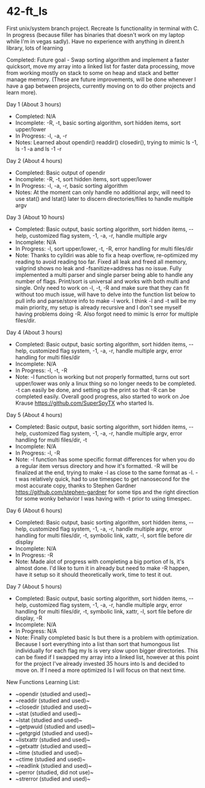 # 42-ft_ls
First unix/system branch project. Recreate ls functionality in terminal with C. In progress (because filler has binaries that doesn't work on my laptop while I'm in vegas sadly). Have no experience with anything in dirent.h library, lots of learning

Completed: Future goal - Swap sorting algorithm and implement a faster quicksort, move my array into a linked list for faster data processing, move from working mostly on stack to some on heap and stack and better manage memory. (These are future improvements, will be done whenever I have a gap between projects, currently moving on to do other projects and learn more).

Day 1 (About 3 hours)
- Completed: N/A
- Incomplete: -R, -t, basic sorting algorithm, sort hidden items, sort upper/lower
- In Progress: -l, -a, -r
- Notes: Learned about opendir() readdir() closedir(), trying to mimic ls -1, ls -1 -a and ls -1 -r

Day 2 (About 4 hours)
- Completed: Basic output of opendir
- Incomplete: -R, -t, sort hidden items, sort upper/lower
- In Progress: -l, -a, -r, basic sorting algorithm
- Notes: At the moment can only handle no additional argv, will need to use stat() and lstat() later to discern directories/files to handle multiple argv

Day 3 (About 10 hours)
- Completed: Basic output, basic sorting algorithm, sort hidden items, --help, customized flag system, -1, -a, -r, handle multiple argv
- Incomplete: N/A
- In Progress: -l, sort upper/lower, -t, -R, error handling for multi files/dir
- Note: Thanks to cyildiri was able to fix a heap overflow, re-optimized my reading to avoid reading too far. Fixed all leak and freed all memory, valgrind shows no leak and -fsanitize=address has no issue. Fully implemented a multi parser and single parser being able to handle any number of flags. Print/sort is universal and works with both multi and single. Only need to work on -l, -t, -R and make sure that they can fit without too much issue, will have to delve into the function list below to pull info and parse/store info to make -l work. I think -l and -t will be my main priority, my setup is already recursive and I don't see myself having problems doing -R. Also forgot need to mimic ls error for multiple files/dir.

Day 4 (About 3 hours)
- Completed: Basic output, basic sorting algorithm, sort hidden items, --help, customized flag system, -1, -a, -r, handle multiple argv, error handling for multi files/dir
- Incomplete: N/A
- In Progress: -l, -t, -R
- Note: -l function is working but not properly formatted, turns out sort upper/lower was only a linux thing so no longer needs to be completed. -t can easily be done, and setting up the print so that -R can be completed easily. Overall good progress, also started to work on Joe Krause https://github.com/SuperSpyTX who started ls.

Day 5 (About 4 hours)
- Completed: Basic output, basic sorting algorithm, sort hidden items, --help, customized flag system, -1, -a, -r, handle multiple argv, error handling for multi files/dir, -t
- Incomplete: N/A
- In Progress: -l, -R
- Note: -l function has some specific format differences for when you do a regular item versus directory and how it's formatted. -R will be finalized at the end, trying to make -l as close to the same format as -l. -t was relatively quick, had to use timespec to get nanosecond for the most accurate copy, thanks to Stephen Gardner https://github.com/stephen-gardner for some tips and the right direction for some wonky behavior I was having with -t prior to using timespec.

Day 6 (About 6 hours)
- Completed: Basic output, basic sorting algorithm, sort hidden items, --help, customized flag system, -1, -a, -r, handle multiple argv, error handling for multi files/dir, -t, symbolic link, xattr, -l, sort file before dir display
- Incomplete: N/A
- In Progress: -R
- Note: Made alot of progress with completing a big portion of ls, it's almost done. I'd like to turn it in already but need to make -R happen, have it setup so it should theoretically work, time to test it out.

Day 7 (About 5 hours)
- Completed: Basic output, basic sorting algorithm, sort hidden items, --help, customized flag system, -1, -a, -r, handle multiple argv, error handling for multi files/dir, -t, symbolic link, xattr, -l, sort file before dir display, -R
- Incomplete: N/A
- In Progress: N/A
- Note: Finally completed basic ls but there is a problem with optimization. Because I sort everything into a list than sort that humongous list individually for each flag my ls is very slow upon bigger directories. This can be fixed if I swapped my array into a linked list, however at this point for the project I've already invested 35 hours into ls and decided to move on. If I need a more optimized ls I will focus on that next time.

New Functions Learning List:
- ~opendir (studied and used)~
- ~readdir (studied and used)~
- ~closedir (studied and used)~
- ~stat (studied and used)~
- ~lstat (studied and used)~
- ~getpwuid (studied and used)~
- ~getgrgid (studied and used)~
- ~listxattr (studied and used)~
- ~getxattr (studied and used)~
- ~time (studied and used)~
- ~ctime (studied and used)~
- ~readlink (studied and used)~
- ~perror (studied, did not use)~
- ~strerror (studied and used)~
